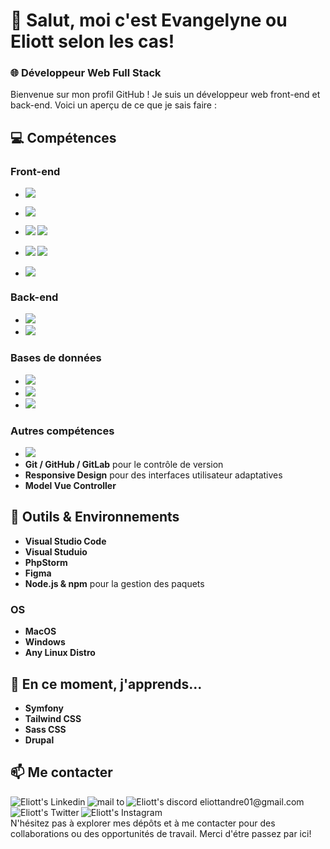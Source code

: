 # 👋 Salut, moi c'est Evangelyne ou Eliott selon les cas!

### 🌐 Développeur Web Full Stack

Bienvenue sur mon profil GitHub ! Je suis un développeur web front-end et back-end. Voici un aperçu de ce que je sais faire :

## 💻 Compétences

### Front-end

- **<img src="https://img.shields.io/badge/HTML5-E34F26?style=for-the-badge&logo=html5&logoColor=white" />**
  <br>

- **<img src="https://img.shields.io/badge/CSS3-1572B6?style=for-the-badge&logo=css3&logoColor=white" />**
  <br>

- **<img src="https://img.shields.io/badge/JavaScript-F7DF1E?style=for-the-badge&logo=javascript&logoColor=white"/> <img src="https://img.shields.io/badge/TypeScript-3077C6?style=for-the-badge&logo=TypeScript&logoColor=white"/>**
  <br>

- **<img src="https://img.shields.io/badge/Vue.JS-41B883?style=for-the-badge&logo=Vue.JS&logoColor=white"/> <img src="https://img.shields.io/badge/Vite-9D5DFD?style=for-the-badge&logo=Vite&logoColor=white"/>**
  <br>

- **<img src="https://img.shields.io/badge/bootstrap-1572B6?style=for-the-badge&logo=bootstrap&logoColor=white" />**
  <br>

### Back-end

- **<img src="https://img.shields.io/badge/PHP-ffb0c0?style=for-the-badge&logo=PHP&logoColor=white" /><br>**
- **<img src="https://img.shields.io/badge/Symfony-300e4a?style=for-the-badge&logo=Symfony&logoColor=white"/><br>**

### Bases de données

- **<img src="https://img.shields.io/badge/MySQL-00758F?style=for-the-badge&logo=MySQL&logoColor=white"/><br>**
- **<img src="https://img.shields.io/badge/PhpMyAdmin-F89C0E?style=for-the-badge&logo=PhpMyAdmin&logoColor=white"/><br>**
- **<img src="https://img.shields.io/badge/MongoDB-3FA037?style=for-the-badge&logo=MongoDB&logoColor=white"/><br>**

### Autres compétences

- **<img src="https://img.shields.io/badge/GitHub-3FA037?style=for-the-badge&logo=GitHub&logoColor=white"/><br>**
- **Git / GitHub / GitLab** pour le contrôle de version
- **Responsive Design** pour des interfaces utilisateur adaptatives
- **Model Vue Controller**

## 🔧 Outils & Environnements

- **Visual Studio Code**
- **Visual Studuio**
- **PhpStorm**
- **Figma**
- **Node.js & npm** pour la gestion des paquets

### OS

- **MacOS**
- **Windows**
- **Any Linux Distro**

## 🌱 En ce moment, j'apprends...

- **Symfony**
- **Tailwind CSS**
- **Sass CSS**
- **Drupal**

## 📫 Me contacter

<a href="https://www.linkedin.com/in/eliott-andré">
  <img align="left" alt="Eliott's Linkedin" src="https://img.shields.io/badge/LinkedIn-0077B5?style=for-the-badge&logo=linkedin&logoColor=white" />
</a>

<a href="mailto:eliottandre01@gmail.com">
  <img align="left" alt="mail to " src="https://img.shields.io/badge/mail-E76E29?style=for-the-badge&logo=gmail&logoColor=white" />
</a>

<a href="https://discordapp.com/users/424662360729583626">
  <img align="left" alt="Eliott's discord eliottandre01@gmail.com" src="https://img.shields.io/badge/Discord-51007A?style=for-the-badge&logo=Discord&logoColor=white" />
</a>

<a href="https://twitter.com/EliottAndre3">
  <img align="left" alt="Eliott's Twitter" src="https://img.shields.io/badge/Twitter-1DA1F2?style=for-the-badge&logo=Twitter&logoColor=white" />
</a>

<a href="https://www.instagram.com/eliott.andre/">
  <img align="left" alt="Eliott's Instagram" src="https://img.shields.io/badge/Instagram-FCAF45?style=for-the-badge&logo=Instagram&logoColor=white" />
</a>

<br></br>
N'hésitez pas à explorer mes dépôts et à me contacter pour des collaborations ou des opportunités de travail. Merci d'étre passez par ici!
